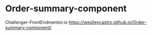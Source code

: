 # Order-summary-component
Challenger-FrontEndmentor.io
https://weslleycastro.github.io/Order-summary-component/
